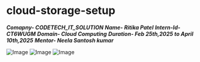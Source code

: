 # cloud-storage-setup

***Comapny- CODETECH_IT_SOLUTION***
***Name- Ritika Patel***
***Intern-Id- CT6WUGM*** 
***Domain- Cloud Computing***
***Duration- Feb 25th,2025 to April 10th,2025***
***Mentor- Neela Santosh kumar***




![Image](https://github.com/user-attachments/assets/7547782e-4f46-457e-8056-5caee52e7110)
![Image](https://github.com/user-attachments/assets/585e94c6-5204-4f26-872c-27d1eeecf226)
![Image](https://github.com/user-attachments/assets/5bf893ba-736e-44e0-af61-ddbb1dc437e7)
